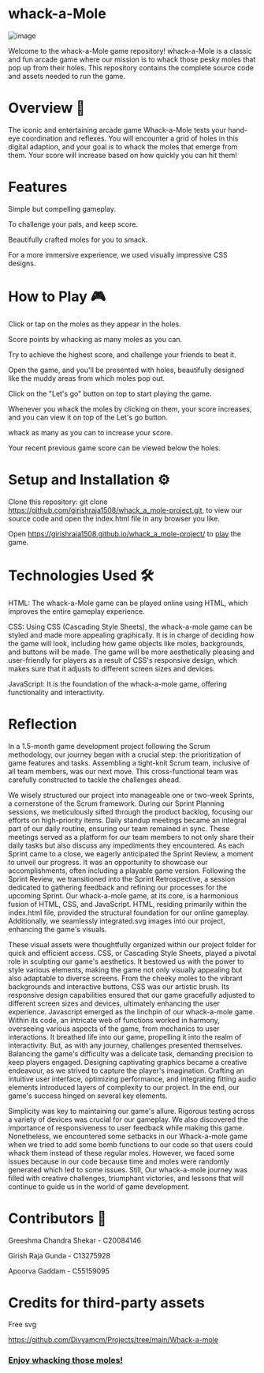 # whack-a-Mole
![image](https://github.com/girishraja1508/whack_a_mole-project/assets/125087684/4f3c6f20-3c06-4cb9-bcd7-3dfd335719bc)

Welcome to the whack-a-Mole game repository! whack-a-Mole is a classic and fun arcade game where our mission is to whack those pesky moles that pop up from their holes. This repository contains the complete source code and assets needed to run the game.

# Overview 📖
The iconic and entertaining arcade game Whack-a-Mole tests your hand-eye coordination and reflexes. You will encounter a grid of holes in this digital adaption, and your goal is to whack the moles that emerge from them. Your score will increase based on how quickly you can hit them!

# Features
Simple but compelling gameplay.

To challenge your pals, and keep score.

Beautifully crafted moles for you to smack.

For a more immersive experience, we used visually impressive CSS designs.

# How to Play 🎮
Click or tap on the moles as they appear in the holes.

Score points by whacking as many moles as you can.

Try to achieve the highest score, and challenge your friends to beat it.

Open the game, and you'll be presented with holes, beautifully designed like the muddy areas from which moles pop out.

Click on the "Let's go" button on top to start playing the game.

Whenever you whack the moles by clicking on them, your score increases, and you can view it on top of the Let's go button.

whack as many as you can to increase your score.

Your recent previous game score can be viewed below the holes.


# Setup and Installation ⚙️
Clone this repository: git clone https://github.com/girishraja1508/whack_a_mole-project.git, to view our source code and open the index.html file in any browser you like.

Open https://girishraja1508.github.io/whack_a_mole-project/ to [play](https://girishraja1508.github.io/whack_a_mole-project/) the game.

# Technologies Used 🛠
HTML: The whack-a-Mole game can be played online using HTML, which improves the entire gameplay experience.

CSS: Using CSS (Cascading Style Sheets), the whack-a-mole game can be styled and made more appealing graphically. It is in charge of deciding how the game will look, including how game objects like moles, backgrounds, and buttons will be made. The game will be more aesthetically pleasing and user-friendly for players as a result of CSS's responsive design, which makes sure that it adjusts to different screen sizes and devices.

JavaScript: It is the foundation of the whack-a-mole game, offering functionality and interactivity.

# Reflection
In a 1.5-month game development project following the Scrum methodology, our journey began with a crucial step: the prioritization of game features and tasks. Assembling a tight-knit Scrum team, inclusive of all team members, was our next move. This cross-functional team was carefully constructed to tackle the challenges ahead. 

We wisely structured our project into manageable one or two-week Sprints, a cornerstone of the Scrum framework. During our Sprint Planning sessions, we meticulously sifted through the product backlog, focusing our efforts on high-priority items. Daily standup meetings became an integral part of our daily routine, ensuring our team remained in sync. These meetings served as a platform for our team members to not only share their daily tasks but also discuss any impediments they encountered. As each Sprint came to a close, we eagerly anticipated the Sprint Review, a moment to unveil our progress. It was an opportunity to showcase our accomplishments, often including a playable game version. Following the Sprint Review, we transitioned into the Sprint Retrospective, a session dedicated to gathering feedback and refining our processes for the upcoming Sprint. Our whack-a-mole game, at its core, is a harmonious fusion of HTML, CSS, and JavaScript. HTML, residing primarily within the index.html file, provided the structural foundation for our online gameplay. Additionally, we seamlessly integrated.svg images into our project, enhancing the game's visuals. 

These visual assets were thoughtfully organized within our project folder for quick and efficient access. CSS, or Cascading Style Sheets, played a pivotal role in sculpting our game's aesthetics. It bestowed us with the power to style various elements, making the game not only visually appealing but also adaptable to diverse screens. From the cheeky moles to the vibrant backgrounds and interactive buttons, CSS was our artistic brush. Its responsive design capabilities ensured that our game gracefully adjusted to different screen sizes and devices, ultimately enhancing the user experience. Javascript emerged as the linchpin of our whack-a-mole game. Within its code, an intricate web of functions worked in harmony, overseeing various aspects of the game, from mechanics to user interactions. It breathed life into our game, propelling it into the realm of interactivity. But, as with any journey, challenges presented themselves. Balancing the game's difficulty was a delicate task, demanding precision to keep players engaged. Designing captivating graphics became a creative endeavour, as we strived to capture the player's imagination. Crafting an intuitive user interface, optimizing performance, and integrating fitting audio elements introduced layers of complexity to our project. In the end, our game's success hinged on several key elements. 

Simplicity was key to maintaining our game's allure. Rigorous testing across a variety of devices was crucial for our gameplay. We also discovered the importance of responsiveness to user feedback while making this game. Nonetheless, we encountered some setbacks in our Whack-a-mole game when we tried to add some bomb functions to our code so that users could whack them instead of these regular moles. However, we faced some issues because in our code because time and moles were randomly generated which led to some issues. Still, Our whack-a-mole journey was filled with creative challenges, triumphant victories, and lessons that will continue to guide us in the world of game development.


# Contributors 🤝
Greeshma Chandra Shekar - C20084146

Girish Raja Gunda       - C13275928

Apoorva Gaddam          - C55159095

# Credits for third-party assets
Free svg

https://github.com/Divyamcm/Projects/tree/main/Whack-a-mole


### [Enjoy whacking those moles!](https://girishraja1508.github.io/whack_a_mole-project/) 
